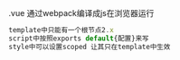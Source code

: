 .vue 通过webpack编译成js在浏览器运行

```javascript
template中只能有一个根节点2.x
script中按照exports default{配置}来写
style中可以设置scoped 让其只在template中生效
```

